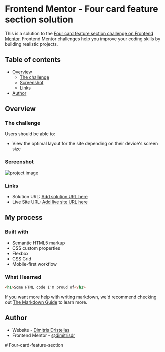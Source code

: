 # Frontend Mentor - Four card feature section solution

This is a solution to the [Four card feature section challenge on Frontend Mentor](https://www.frontendmentor.io/challenges/four-card-feature-section-weK1eFYK). Frontend Mentor challenges help you improve your coding skills by building realistic projects. 

## Table of contents

- [Overview](#overview)
  - [The challenge](#the-challenge)
  - [Screenshot](#screenshot)
  - [Links](#links)
- [Author](#author)

## Overview

### The challenge

Users should be able to:

- View the optimal layout for the site depending on their device's screen size

### Screenshot

![project image](./screenshot.jpg)

### Links

- Solution URL: [Add solution URL here](https://your-solution-url.com)
- Live Site URL: [Add live site URL here](https://your-live-site-url.com)

## My process

### Built with

- Semantic HTML5 markup
- CSS custom properties
- Flexbox
- CSS Grid
- Mobile-first workflow

### What I learned


```html
<h1>Some HTML code I'm proud of</h1>
```


If you want more help with writing markdown, we'd recommend checking out [The Markdown Guide](https://www.markdownguide.org/) to learn more.

## Author

- Website - [Dimitris Dristellas](https://www.your-site.com)
- Frontend Mentor - [@dimitrisdr](https://www.frontendmentor.io/profile/dimitrisdr)


#   F o u r - c a r d - f e a t u r e - s e c t i o n  
 